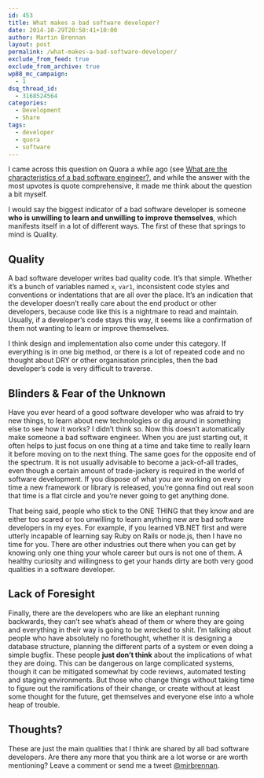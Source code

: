 ```yaml
---
id: 453
title: What makes a bad software developer?
date: 2014-10-29T20:50:41+10:00
author: Martin Brennan
layout: post
permalink: /what-makes-a-bad-software-developer/
exclude_from_feed: true
exclude_from_archive: true
wp88_mc_campaign:
  - 1
dsq_thread_id:
  - 3168524564
categories:
  - Development
  - Share
tags:
  - developer
  - quora
  - software
---
```



I came across this question on Quora a while ago (see [What are the characteristics of a bad software engineer?](http://www.quora.com/What-are-the-characteristics-of-a-bad-software-engineer), and while the answer with the most upvotes is quote comprehensive, it made me think about the question a bit myself.

I would say the biggest indicator of a bad software developer is someone **who is unwilling to learn and unwilling to improve themselves**, which manifests itself in a lot of different ways. The first of these that springs to mind is Quality.<!--more-->

## Quality

A bad software developer writes bad quality code. It’s that simple. Whether it’s a bunch of variables named `x`, `var1`, inconsistent code styles and conventions or indentations that are all over the place. It’s an indication that the developer doesn’t really care about the end product or other developers, because code like this is a nightmare to read and maintain. Usually, if a developer’s code stays this way, it seems like a confirmation of them not wanting to learn or improve themselves.

I think design and implementation also come under this category. If everything is in one big method, or there is a lot of repeated code and no thought about DRY or other organisation principles, then the bad developer’s code is very difficult to traverse.

## Blinders & Fear of the Unknown

Have you ever heard of a good software developer who was afraid to try new things, to learn about new technologies or dig around in something else to see how it works? I didn’t think so. Now this doesn’t automatically make someone a bad software engineer. When you are just starting out, it often helps to just focus on one thing at a time and take time to really learn it before moving on to the next thing. The same goes for the opposite end of the spectrum. It is not usually advisable to become a jack-of-all trades, even though a certain amount of trade-jackery is required in the world of software development. If you dispose of what you are working on every time a new framework or library is released, you’re gonna find out real soon that time is a flat circle and you’re never going to get anything done.

That being said, people who stick to the ONE THING that they know and are either too scared or too unwilling to learn anything new are bad software developers in my eyes. For example, if you learned VB.NET first and were utterly incapable of learning say Ruby on Rails or node.js, then I have no time for you. There are other industries out there when you can get by knowing only one thing your whole career but ours is not one of them. A healthy curiosity and willingness to get your hands dirty are both very good qualities in a software developer.

## Lack of Foresight

Finally, there are the developers who are like an elephant running backwards, they can’t see what’s ahead of them or where they are going and everything in their way is going to be wrecked to shit. I’m talking about people who have absolutely no forethought, whether it is designing a database structure, planning the different parts of a system or even doing a simple bugfix. These people **just don’t think** about the implications of what they are doing. This can be dangerous on large complicated systems, though it can be mitigated somewhat by code reviews, automated testing and staging environments. But those who change things without taking time to figure out the ramifications of their change, or create without at least some thought for the future, get themselves and everyone else into a whole heap of trouble.

## Thoughts?

These are just the main qualities that I think are shared by all bad software developers. Are there any more that you think are a lot worse or are worth mentioning? Leave a comment or send me a tweet [@mjrbrennan](https://twitter.com/mjrbrennan).
